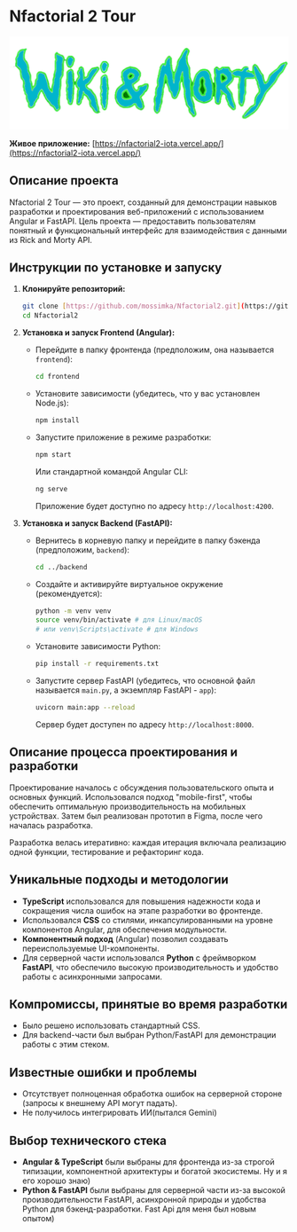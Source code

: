 # Nfactorial 2 Tour
![Логотип Nfactorial 2 Tour](front/public/images/logo.png)

**Живое приложение:** [https://nfactorial2-iota.vercel.app/](https://nfactorial2-iota.vercel.app/)

## Описание проекта

Nfactorial 2 Tour — это проект, созданный для демонстрации навыков разработки и проектирования веб-приложений с использованием Angular и FastAPI. Цель проекта — предоставить пользователям понятный и функциональный интерфейс для взаимодействия с данными из Rick and Morty API.

## Инструкции по установке и запуску

1.  **Клонируйте репозиторий:**
    ```bash
    git clone [https://github.com/mossimka/Nfactorial2.git](https://github.com/mossimka/Nfactorial2.git)
    cd Nfactorial2
    ```

2.  **Установка и запуск Frontend (Angular):**
    * Перейдите в папку фронтенда (предположим, она называется `frontend`):
      ```bash
      cd frontend
      ```
    * Установите зависимости (убедитесь, что у вас установлен Node.js):
      ```bash
      npm install
      ```
    * Запустите приложение в режиме разработки:
      ```bash
      npm start
      ```
      Или стандартной командой Angular CLI:
      ```bash
      ng serve
      ```
      Приложение будет доступно по адресу `http://localhost:4200`.

3.  **Установка и запуск Backend (FastAPI):**
    * Вернитесь в корневую папку и перейдите в папку бэкенда (предположим, `backend`):
      ```bash
      cd ../backend
      ```
    * Создайте и активируйте виртуальное окружение (рекомендуется):
      ```bash
      python -m venv venv
      source venv/bin/activate # для Linux/macOS
      # или venv\Scripts\activate # для Windows
      ```
    * Установите зависимости Python:
      ```bash
      pip install -r requirements.txt
      ```
    * Запустите сервер FastAPI (убедитесь, что основной файл называется `main.py`, а экземпляр FastAPI - `app`):
      ```bash
      uvicorn main:app --reload
      ```
      Сервер будет доступен по адресу `http://localhost:8000`.

## Описание процесса проектирования и разработки

Проектирование началось с обсуждения пользовательского опыта и основных функций. Использовался подход "mobile-first", чтобы обеспечить оптимальную производительность на мобильных устройствах. Затем был реализован прототип в Figma, после чего началась разработка.

Разработка велась итеративно: каждая итерация включала реализацию одной функции, тестирование и рефакторинг кода.

## Уникальные подходы и методологии

* **TypeScript** использовался для повышения надежности кода и сокращения числа ошибок на этапе разработки во фронтенде.
* Использовался **CSS** со стилями, инкапсулированными на уровне компонентов Angular, для обеспечения модульности.
* **Компонентный подход** (Angular) позволил создавать переиспользуемые UI-компоненты.
* Для серверной части использовался **Python** с фреймворком **FastAPI**, что обеспечило высокую производительность и удобство работы с асинхронными запросами.

## Компромиссы, принятые во время разработки

* Было решено использовать стандартный CSS.
* Для backend-части был выбран Python/FastAPI для демонстрации работы с этим стеком.

## Известные ошибки и проблемы

* Отсутствует полноценная обработка ошибок на серверной стороне (запросы к внешнему API могут падать).
* Не получилось интегрировать ИИ(пытался Gemini)

## Выбор технического стека

* **Angular & TypeScript** были выбраны для фронтенда из-за строгой типизации, компонентной архитектуры и богатой экосистемы. Ну и я его хорошо знаю)
* **Python & FastAPI** были выбраны для серверной части из-за высокой производительности FastAPI, асинхронной природы и удобства Python для бэкенд-разработки. Fast Api для меня был новым опытом)
